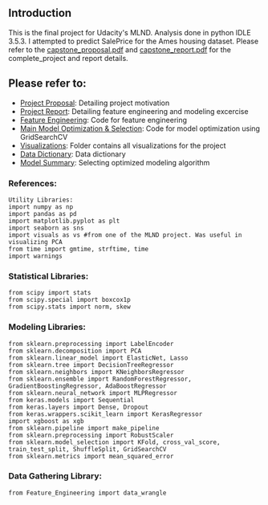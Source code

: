 ## Introduction

This is the final project for Udacity's MLND. Analysis done in python IDLE 3.5.3. I attempted to predict SalePrice for the Ames housing dataset. 
Please refer to the [capstone_proposal.pdf](https://github.com/a35931chi/MLND-Capstone/blob/master/capstone_proposal.pdf) and [capstone_report.pdf](https://github.com/a35931chi/MLND-Capstone/blob/master/capstone_report.pdf) for the complete_project and report details.


## Please refer to:
* [Project Proposal](https://github.com/a35931chi/MLND-Capstone/blob/master/capstone_proposal.pdf): Detailing project motivation
* [Project Report](https://github.com/a35931chi/MLND-Capstone/blob/master/capstone_report.pdf): Detailing feature engineering and modeling excercise
* [Feature Engineering](https://github.com/a35931chi/MLND-Capstone/blob/master/Code/Feature_Engineering.py): Code for feature engineering
* [Main Model Optimization & Selection](https://github.com/a35931chi/MLND-Capstone/blob/master/Code//Model_Optimization_GridSearchCV.py): Code for model optimization using GridSearchCV
* [Visualizations](https://github.com/a35931chi/MLND-Capstone/tree/master/Visualization): Folder contains all visualizations for the project
* [Data Dictionary](https://github.com/a35931chi/MLND-Capstone/blob/master/Feature_Engineering.xlsx): Data dictionary
* [Model Summary](https://github.com/a35931chi/MLND-Capstone/blob/master/Model_Selection.xlsx): Selecting optimized modeling algorithm

### References:
```
Utility Libraries:
import numpy as np
import pandas as pd 
import matplotlib.pyplot as plt
import seaborn as sns
import visuals as vs #from one of the MLND project. Was useful in visualizing PCA
from time import gmtime, strftime, time
import warnings
```

### Statistical Libraries:
```
from scipy import stats
from scipy.special import boxcox1p
from scipy.stats import norm, skew 
```
### Modeling Libraries:
```
from sklearn.preprocessing import LabelEncoder
from sklearn.decomposition import PCA
from sklearn.linear_model import ElasticNet, Lasso
from sklearn.tree import DecisionTreeRegressor
from sklearn.neighbors import KNeighborsRegressor
from sklearn.ensemble import RandomForestRegressor, GradientBoostingRegressor, AdaBoostRegressor
from sklearn.neural_network import MLPRegressor
from keras.models import Sequential
from keras.layers import Dense, Dropout
from keras.wrappers.scikit_learn import KerasRegressor
import xgboost as xgb
from sklearn.pipeline import make_pipeline
from sklearn.preprocessing import RobustScaler
from sklearn.model_selection import KFold, cross_val_score, train_test_split, ShuffleSplit, GridSearchCV
from sklearn.metrics import mean_squared_error
```
### Data Gathering Library:
```
from Feature_Engineering import data_wrangle
```
